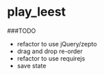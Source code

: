 play_leest
==========

###TODO
* refactor to use jQuery/zepto
* drag and drop re-order
* refactor to use requirejs
* save state
